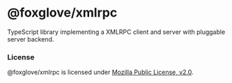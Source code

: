 # @foxglove/xmlrpc

TypeScript library implementing a XMLRPC client and server with pluggable server backend.

### License

@foxglove/xmlrpc is licensed under [Mozilla Public License, v2.0](https://opensource.org/licenses/MPL-2.0).
